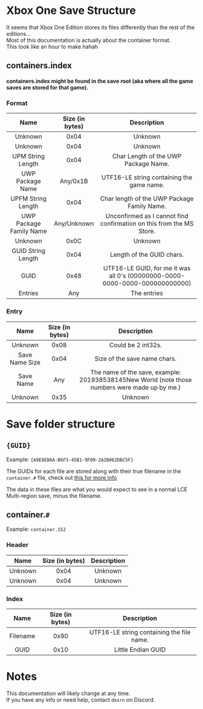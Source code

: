 # Xbox One Save Structure
It seems that Xbox One Edition stores its files differently than the rest of the editions...  
Most of this documentation is actually about the container format.  
This took like an hour to make hahah

## containers.index
#### containers.index might be found in the save root (aka where all the game saves are stored for that game).
### Format
| Name | Size (in bytes) | Description |
| :-:|:-:|:-:|
| Unknown | 0x04 | Unknown |
| Unknown | 0x04 | Unknown |
| UPM String Length | 0x04 | Char Length of the UWP Package Name. |
| UWP Package Name | Any/0x1B | UTF16-LE string containing the game name. |
| UPFM String Length | 0x04 | Char length of the UWP Package Family Name. |
| UWP Package Family Name | Any/Unknown | Unconfirmed as I cannot find confirmation on this from the MS Store. |
| Unknown | 0x0C | Unknown |
| GUID String Length | 0x04 | Length of the GUID chars. |
| GUID | 0x48 | UTF16-LE GUID, for me it was all 0's (00000000-0000-0000-0000-000000000000) |
| Entries | Any | The entries |

### Entry
| Name | Size (in bytes) | Description |
| :-:|:-:|:-:|
| Unknown | 0x08 | Could be 2 int32s. |
| Save Name Size | 0x04 | Size of the save name chars.
| Save Name | Any | The name of the save, example: 201938538145New World (note those numbers were made up by me.)
| Unknown | 0x35 | Unknown

# Save folder structure

## `{GUID}`
Example: `{A9E8EB6A-B6F3-45B1-9F09-2A2B062DBC5F}`  

The GUIDs for each file are stored along with their true filename in the `container.#` file, check out [this for more info](#container)

The data in these files are what you would expect to see in a normal LCE Multi-region save, minus the filename.

## container.`#`
Example: `container.152`  

### Header
| Name | Size (in bytes) | Description |
| :-:|:-:|:-:|
| Unknown | 0x04 | Unknown
| Unknown | 0x04 | Unknown


### Index
| Name | Size (in bytes) | Description |
| :-:|:-:|:-:|
| Filename | 0x90 | UTF16-LE string containing the file name.
| GUID | 0x10 | Little Endian GUID

# Notes
This documentation will likely change at any time.  
If you have any info or need help, contact `dexrn` on Discord.
